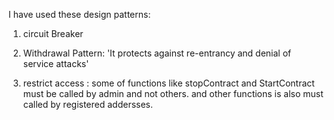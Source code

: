I have used these design patterns:

1. circuit Breaker

2. Withdrawal Pattern:
'It protects against re-entrancy and denial of service attacks'

3. restrict access :
some of functions like stopContract and StartContract must be called by admin and not others. and other functions is also must called by registered addersses. 
